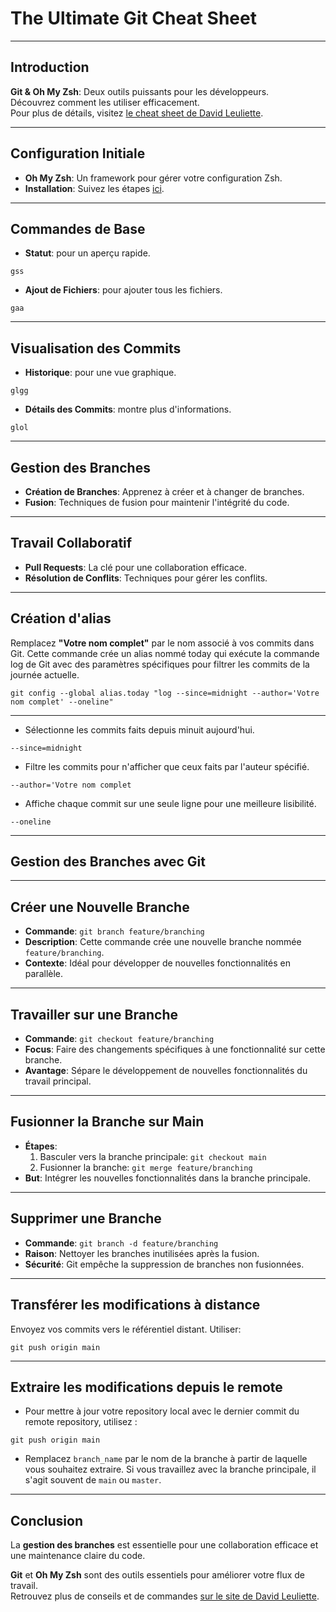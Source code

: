 <!-- slides.md -->

# The Ultimate Git Cheat Sheet

---

## Introduction
**Git & Oh My Zsh**: Deux outils puissants pour les développeurs.  
Découvrez comment les utiliser efficacement.  
Pour plus de détails, visitez [le cheat sheet de David Leuliette](https://davidl.fr/blog/git-cheatsheet).

---

## Configuration Initiale
- **Oh My Zsh**: Un framework pour gérer votre configuration Zsh.
- **Installation**: Suivez les étapes [ici](https://davidl.fr/blog/git-cheatsheet#section-1).

---

## Commandes de Base
- **Statut**: pour un aperçu rapide.

```
gss
```

- **Ajout de Fichiers**: pour ajouter tous les fichiers.

```
gaa
```

---

## Visualisation des Commits
- **Historique**: pour une vue graphique.

```
glgg
```

- **Détails des Commits**: montre plus d'informations.

```
glol
```

---

## Gestion des Branches
- **Création de Branches**: Apprenez à créer et à changer de branches.
- **Fusion**: Techniques de fusion pour maintenir l'intégrité du code.

---

## Travail Collaboratif
- **Pull Requests**: La clé pour une collaboration efficace.
- **Résolution de Conflits**: Techniques pour gérer les conflits.

---

## Création d'alias

Remplacez **"Votre nom complet"** par le nom associé à vos commits dans Git.
Cette commande crée un alias nommé today qui exécute la commande log de Git avec des paramètres spécifiques pour filtrer les commits de la journée actuelle.

```
git config --global alias.today "log --since=midnight --author='Votre nom complet' --oneline"
```

---

- Sélectionne les commits faits depuis minuit aujourd'hui.
```
--since=midnight
```

- Filtre les commits pour n'afficher que ceux faits par l'auteur spécifié.

```
--author='Votre nom complet
```

- Affiche chaque commit sur une seule ligne pour une meilleure lisibilité.

```
--oneline
```

---

## Gestion des Branches avec Git

---

## Créer une Nouvelle Branche
- **Commande**: `git branch feature/branching`
- **Description**: Cette commande crée une nouvelle branche nommée `feature/branching`.
- **Contexte**: Idéal pour développer de nouvelles fonctionnalités en parallèle.

---

## Travailler sur une Branche
- **Commande**: `git checkout feature/branching`
- **Focus**: Faire des changements spécifiques à une fonctionnalité sur cette branche.
- **Avantage**: Sépare le développement de nouvelles fonctionnalités du travail principal.

---

## Fusionner la Branche sur Main
- **Étapes**:
    1. Basculer vers la branche principale: `git checkout main`
    2. Fusionner la branche: `git merge feature/branching`
- **But**: Intégrer les nouvelles fonctionnalités dans la branche principale.

---

## Supprimer une Branche
- **Commande**: `git branch -d feature/branching`
- **Raison**: Nettoyer les branches inutilisées après la fusion.
- **Sécurité**: Git empêche la suppression de branches non fusionnées.

---

## Transférer les modifications à distance

Envoyez vos commits vers le référentiel distant. Utiliser:
```console
git push origin main
```

---

## Extraire les modifications depuis le remote

- Pour mettre à jour votre repository local avec le dernier commit du remote repository, utilisez :

```console
git push origin main
```

- Remplacez `branch_name` par le nom de la branche à partir de laquelle vous souhaitez extraire. Si vous travaillez avec la branche principale, il s'agit souvent de `main` ou `master`.

---

## Conclusion

La **gestion des branches** est essentielle pour une collaboration efficace et une maintenance claire du code.

**Git** et **Oh My Zsh** sont des outils essentiels pour améliorer votre flux de travail.  
Retrouvez plus de conseils et de commandes [sur le site de David Leuliette](https://davidl.fr/blog/git-cheatsheet).